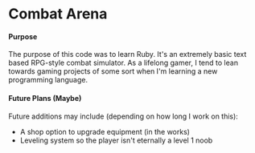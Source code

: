 # Combat Arena

#### Purpose
The purpose of this code was to learn Ruby. It's an extremely basic text based RPG-style combat simulator. As a lifelong gamer, I tend to lean towards gaming projects of some sort when I'm learning a new programming language.

#### Future Plans (Maybe)
Future additions may include (depending on how long I work on this):
* A shop option to upgrade equipment (in the works)
* Leveling system so the player isn't eternally a level 1 noob
